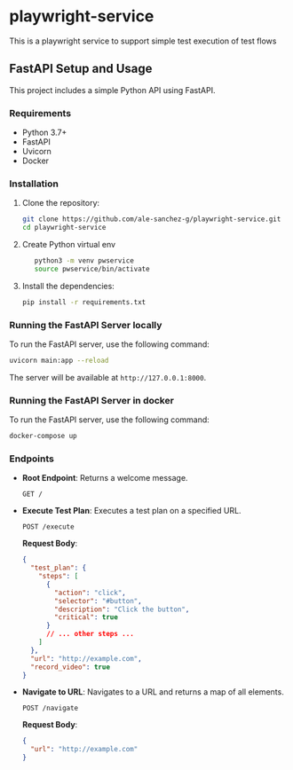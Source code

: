 # playwright-service
This is a playwright service to support simple test execution of test flows

## FastAPI Setup and Usage

This project includes a simple Python API using FastAPI.

### Requirements

- Python 3.7+
- FastAPI
- Uvicorn
- Docker

### Installation

1. Clone the repository:
   ```bash
   git clone https://github.com/ale-sanchez-g/playwright-service.git
   cd playwright-service
   ```
2. Create Python virtual env
   ```bash
      python3 -m venv pwservice
      source pwservice/bin/activate
   ```

3. Install the dependencies:
   ```bash
   pip install -r requirements.txt
   ```

### Running the FastAPI Server locally

To run the FastAPI server, use the following command:
```bash
uvicorn main:app --reload
```

The server will be available at `http://127.0.0.1:8000`.

### Running the FastAPI Server in docker

To run the FastAPI server, use the following command:
```bash
docker-compose up
```

### Endpoints

- **Root Endpoint**: Returns a welcome message.
  ```http
  GET /
  ```

- **Execute Test Plan**: Executes a test plan on a specified URL.
  ```http
  POST /execute
  ```
  **Request Body**:
  ```json
  {
    "test_plan": {
      "steps": [
        {
          "action": "click",
          "selector": "#button",
          "description": "Click the button",
          "critical": true
        }
        // ... other steps ...
      ]
    },
    "url": "http://example.com",
    "record_video": true
  }
  ```

- **Navigate to URL**: Navigates to a URL and returns a map of all elements.
  ```http
  POST /navigate
  ```
  **Request Body**:
  ```json
  {
    "url": "http://example.com"
  }
  ```
